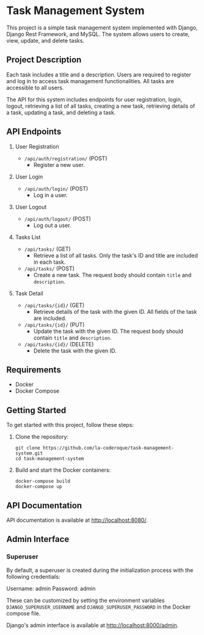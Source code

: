 # Task Management System

This project is a simple task management system implemented with Django, Django Rest Framework, and MySQL. The system allows users to create, view, update, and delete tasks.

## Project Description

Each task includes a title and a description. Users are required to register and log in to access task management functionalities. All tasks are accessible to all users.

The API for this system includes endpoints for user registration, login, logout, retrieving a list of all tasks, creating a new task, retrieving details of a task, updating a task, and deleting a task.

## API Endpoints

1. User Registration
    - `/api/auth/registration/` (POST)
        - Register a new user.

2. User Login
    - `/api/auth/login/` (POST)
        - Log in a user.

3. User Logout
    - `/api/auth/logout/` (POST)
        - Log out a user.

4. Tasks List
    - `/api/tasks/` (GET)
        - Retrieve a list of all tasks. Only the task's ID and title are included in each task.
    - `/api/tasks/` (POST)
        - Create a new task. The request body should contain `title` and `description`.

5. Task Detail
    - `/api/tasks/{id}/` (GET)
        - Retrieve details of the task with the given ID. All fields of the task are included.
    - `/api/tasks/{id}/` (PUT)
        - Update the task with the given ID. The request body should contain `title` and `description`.
    - `/api/tasks/{id}/` (DELETE)
        - Delete the task with the given ID.

## Requirements

- Docker
- Docker Compose

## Getting Started

To get started with this project, follow these steps:

1. Clone the repository:

    ```shell
    git clone https://github.com/la-coderoque/task-management-system.git
    cd task-management-system
    ```

2. Build and start the Docker containers:

    ```shell
    docker-compose build
    docker-compose up
    ```

## API Documentation

API documentation is available at [http://localhost:8080/](http://localhost:8080/).

## Admin Interface

### Superuser

By default, a superuser is created during the initialization process with the following credentials:

Username: admin
Password: admin

These can be customized by setting the environment variables `DJANGO_SUPERUSER_USERNAME` and `DJANGO_SUPERUSER_PASSWORD` in the Docker compose file.

Django's admin interface is available at [http://localhost:8000/admin](http://localhost:8000/admin).
